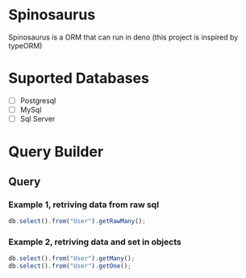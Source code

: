 # Spinosaurus
Spinosaurus is a ORM that can run in deno (this project is inspired by typeORM)

# Suported Databases
- [ ] Postgresql
- [ ] MySql
- [ ] Sql Server
# Query Builder
## Query
### Example 1, retriving data from raw sql
```typescript
db.select().from("User").getRawMany();
```
### Example 2, retriving data and set in objects
```typescript
db.select().from("User").getMany();
db.select().from("User").getOne();
```